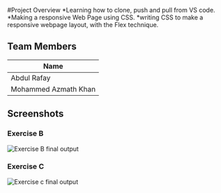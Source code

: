 #Project Overview
*Learning how to clone, push and pull from VS code.
*Making a responsive Web Page using CSS.
*writing CSS to make a responsive webpage layout, with the Flex technique.
## Team Members
|         Name           |
|------------------------|
| Abdul Rafay            |
| Mohammed Azmath Khan   | 
## Screenshots
### Exercise B
![Exercise B final output](./ExcerciseB.gif)
### Exercise C
![Exercise c final output](./ExerciseC.gif)
